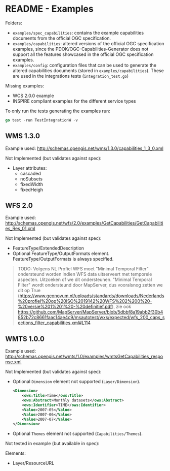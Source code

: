 # README - Examples

Folders:

- `examples/spec_capabilities`: contains the example capabilities documents from
  the official OGC specification.
- `examples/capabilities`: altered versions of the official OGC specification
  examples, since the PDOK/OGC-Capabilities-Generator does not support all the
  features showcased in the official OGC specification examples.
- `examples/config`: configuration files that can be used to generate the
  altered capabilities documents (stored in `examples/capabilities`). These are
  used in the integrations tests (`integration_test.go`)

Missing examples:

- WCS 2.0.0 example
- INSPIRE compliant examples for the different service types

To only run the tests generating the examples run:

```go
go test -run TestIntegrationW -v
```

## WMS 1.3.0

Example used: <http://schemas.opengis.net/wms/1.3.0/capabilities_1_3_0.xml>

Not Implemented (but validates against spec):

- Layer attributes:
  - cascaded
  - noSubsets
  - fixedWidth
  - fixedHeigh

## WFS 2.0

Example used: <http://schemas.opengis.net/wfs/2.0/examples/GetCapabilities/GetCapabilities_Res_01.xml>

Not Implemented (but validates against spec):

- FeatureType/ExtendedDescription
- Optional FeatureType/OutputFormats element. FeatureType/OutputFormats is
  always specified.

> TODO: Volgens NL Profiel WFS moet "Minimal Temporal Filter" ondersteund worden
> indien WFS data uitserveert met temporele aspecten. Uitzoeken of we dit
> ondersteunen. "Minimal Temporal Filter" wordt ondersteund door MapServer, dus
> vooralsnog zetten we dit op True
> (<https://www.geonovum.nl/uploads/standards/downloads/Nederlands%20profiel%20op%20ISO%2019142%20WFS%202%200%20-%20versie%201%201%20-%20definitief.pdf>),
> zie ook
> <https://github.com/MapServer/MapServer/blob/5dbbf8a19abb2f30b4852b72c8661faac14ae4c9/msautotest/wxs/expected/wfs_200_caps_sections_filter_capabilities.xml#L114>

## WMTS 1.0.0

Example used:
<http://schemas.opengis.net/wmts/1.0/examples/wmtsGetCapabilities_response.xml>

Not Implemented (but validates against spec):

- Optional `Dimension` element not supported  (`Layer/Dimension`).

    ```xml
    <Dimension>
        <ows:Title>Time</ows:Title>
        <ows:Abstract>Monthly datasets</ows:Abstract>
        <ows:Identifier>TIME</ows:Identifier>
        <Value>2007-05</Value>
        <Value>2007-06</Value>
        <Value>2007-07</Value>
    </Dimension>
    ```

- Optional `Themes` element not supported (`Capabilities/Themes`).

Not tested in example (but available in spec):

Elements:

- Layer/ResourceURL
